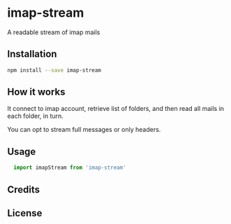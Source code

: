 # imap-stream

A readable stream of imap mails

## Installation

```bash
npm install --save imap-stream
```

## How it works

It connect to imap account, retrieve list of folders,
and then read all mails in each folder, in turn.

You can opt to stream full messages or only headers.

## Usage

```javascript
  import imapStream from 'imap-stream'
```

## Credits

## License
